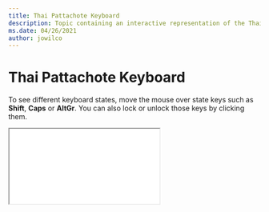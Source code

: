 ```yaml
--- 
title: Thai Pattachote Keyboard 
description: Topic containing an interactive representation of the Thai Pattachote Keyboard 
ms.date: 04/26/2021 
author: jowilco 
--- 
```

 
# Thai Pattachote Keyboard 
 
To see different keyboard states, move the mouse over state keys such as **Shift**, **Caps** or **AltGr**. You can also lock or unlock those keys by clicking them. 
 
<iframe src="kbdth1.html"></iframe> 
